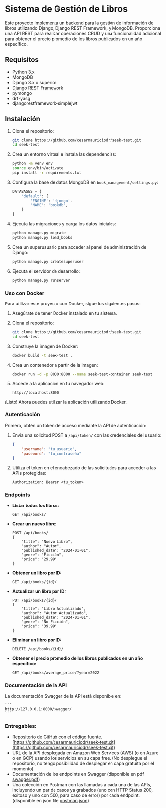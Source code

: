 # Sistema de Gestión de Libros

Este proyecto implementa un backend para la gestión de información de libros utilizando Django, Django REST Framework, y MongoDB. Proporciona una API REST para realizar operaciones CRUD y una funcionalidad adicional para obtener el precio promedio de los libros publicados en un año específico.

## Requisitos

- Python 3.x
- MongoDB
- Django 3.x o superior
- Django REST Framework
- pymongo
- drf-yasg
- djangorestframework-simplejwt

## Instalación

1. Clona el repositorio:
    ```sh
    git clone https://github.com/cesarmauriciodr/seek-test.git
    cd seek-test
    ```

2. Crea un entorno virtual e instala las dependencias:
    ```sh
    python -m venv env
    source env/bin/activate
    pip install -r requirements.txt
    ```

3. Configura la base de datos MongoDB en `book_management/settings.py`:
    ```python
    DATABASES = {
        'default': {
            'ENGINE': 'djongo',
            'NAME': 'bookdb',
        }
    }
    ```

4. Ejecuta las migraciones y carga los datos iniciales:
    ```sh
    python manage.py migrate
    python manage.py load_books
    ```

5. Crea un superusuario para acceder al panel de administración de Django:
    ```sh
    python manage.py createsuperuser
    ```

6. Ejecuta el servidor de desarrollo:
    ```sh
    python manage.py runserver
    ```

### Uso con Docker

Para utilizar este proyecto con Docker, sigue los siguientes pasos:

1. Asegúrate de tener Docker instalado en tu sistema.

2. Clona el repositorio:
    ```sh
    git clone https://github.com/cesarmauriciodr/seek-test.git
    cd seek-test
    ```

3. Construye la imagen de Docker:
    ```sh
    docker build -t seek-test .
    ```

4. Crea un contenedor a partir de la imagen:
    ```sh
    docker run -d -p 8000:8000 --name seek-test-container seek-test
    ```

5. Accede a la aplicación en tu navegador web:
    ```
    http://localhost:8000
    ```

¡Listo! Ahora puedes utilizar la aplicación utilizando Docker.



### Autenticación

Primero, obtén un token de acceso mediante la API de autenticación:

1. Envia una solicitud POST a `/api/token/` con las credenciales del usuario:
    ```json
    {
        "username": "tu_usuario",
        "password": "tu_contraseña"
    }
    ```

2. Utiliza el token en el encabezado de las solicitudes para acceder a las APIs protegidas:
    ```
    Authorization: Bearer <tu_token>
    ```

### Endpoints

- **Listar todos los libros:**
    ```
    GET /api/books/
    ```

- **Crear un nuevo libro:**
    ```
    POST /api/books/
    {
        "title": "Nuevo Libro",
        "author": "Autor",
        "published_date": "2024-01-01",
        "genre": "Ficción",
        "price": "29.99"
    }
    ```

- **Obtener un libro por ID:**
    ```
    GET /api/books/{id}/
    ```

- **Actualizar un libro por ID:**
    ```
    PUT /api/books/{id}/
    {
        "title": "Libro Actualizado",
        "author": "Autor Actualizado",
        "published_date": "2024-01-01",
        "genre": "No Ficción",
        "price": "39.99"
    }
    ```

- **Eliminar un libro por ID:**
    ```
    DELETE /api/books/{id}/
    ```

- **Obtener el precio promedio de los libros publicados en un año específico:**
    ```
    GET /api/books/average_price/?year=2022
    ```

### Documentación de la API

La documentación Swagger de la API está disponible en:

    ```
    http://127.0.0.1:8000/swagger/
    ```
    
### Entregables:
- Repositorio de GitHub con el código fuente. [https://github.com/cesarmauriciodr/seek-test.git](https://github.com/cesarmauriciodr/seek-test.git)
- URL de la API desplegada en Amazon Web Services (AWS) (o en Azure o en GCP) usando los servicios en su capa free. (No desplegue el repositorio, no tengo posibilidad de desplegar en capa gratuita por el momento)
- Documentación de los endpoints en Swagger (disponible en pdf [swagger.pdf](swagger.pdf))
- Una colección en Postman con las llamadas a cada una de las APIs, incluyendo un par de casos ya grabados (uno con HTTP Status 200, exitoso y uno con 500, para caso de error) por cada endpoint.	(disponible en json file [postman.json](postman.json))
